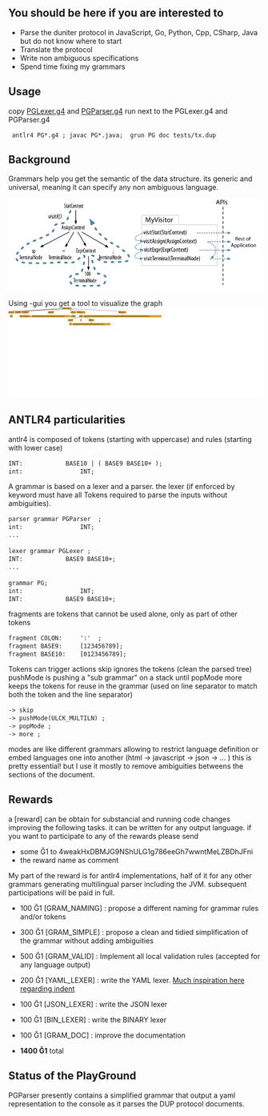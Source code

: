 ## You should be here if you are interested to 

 - Parse the duniter protocol in JavaScript, Go, Python, Cpp, CSharp, Java but do not know where to start 
 - Translate the protocol 
 - Write non ambiguous specifications
 - Spend time fixing my grammars 
 
 
## Usage
copy [PGLexer.g4](PGLexer.g4) and [PGParser.g4](PGParser.g4)
run next to the PGLexer.g4 and PGParser.g4

```
 antlr4 PG*.g4 ; javac PG*.java;  grun PG doc tests/tx.dup
```
 
 
## Background 

Grammars help you get the semantic of the data structure. its generic and universal, meaning it can specify any non ambiguous language. 

![antlr does that](doc/antlr4.png)

Using -gui you get a tool to visualize the graph
![applied example](doc/antlr4_parse_tree.svg)

## ANTLR4 particularities 



antlr4 is composed of tokens (starting with uppercase) and rules (starting with lower case)

```
INT: 			BASE10 | ( BASE9 BASE10+ );
int:				INT;
```

A grammar is based on a lexer and a parser. the lexer (if enforced by keyword must have all Tokens required to parse the inputs without ambiguities).

```
parser grammar PGParser  ;
int:				INT;
...

lexer grammar PGLexer ;
INT: 			BASE9 BASE10+;
...

grammar PG; 
int:				INT;
INT: 			BASE9 BASE10+;
```

fragments are tokens that cannot be used alone, only as part of other tokens 

```
fragment COLON: 	':'  ;
fragment BASE9: 	[123456789];
fragment BASE10: 	[0123456789];
```

Tokens can trigger actions 
skip ignores the tokens (clean the parsed tree)
pushMode is pushing a "sub grammar" on a stack until popMode 
more keeps the tokens for reuse in the grammar (used on line separator to match both the token and the line separator)

```
-> skip			
-> pushMode(ULCK_MULTILN) ;
-> popMode ;
-> more ;
```

modes are like different grammars allowing to restrict language definition or embed languages one into another (html -> javascript -> json -> ...  ) this is pretty essential! but I use it mostly to remove ambiguities betweens the sections of the document. 



## Rewards 
a [reward] can be obtain for substancial and running code changes improving the following tasks. 
it can be written for any output language. 
if you want to participate to any of the rewards please send  
  - some Ğ1 to 4weakHxDBMJG9NShULG1g786eeGh7wwntMeLZBDhJFni
  - the reward name as comment 

My part of the reward is for antlr4 implementations, half of it for any other grammars generating multilingual parser including the JVM. subsequent participations will be paid in full.


 - 100 Ğ1 [GRAM_NAMING] : propose a different naming for grammar rules and/or tokens
 - 300 Ğ1 [GRAM_SIMPLE] : propose a clean and tidied simplification of the grammar without adding ambiguities
 - 500 Ğ1 [GRAM_VALID]  : Implement all local validation rules (accepted for any language output)
 - 200 Ğ1 [YAML_LEXER]  : write the YAML lexer. [Much inspiration here regarding indent](https://github.com/antlr/grammars-v4/blob/master/python3/Python3.g4)
 - 100 Ğ1 [JSON_LEXER]  : write the JSON lexer  
 - 100 Ğ1 [BIN_LEXER]   : write the BINARY lexer  
 - 100 Ğ1 [GRAM_DOC] 	: improve the documentation 
 
 - **1400 Ğ1** total
 
 
## Status of the PlayGround
 
PGParser presently contains a simplified grammar that output a yaml representation to the console as it parses the DUP protocol documents. 



